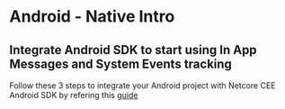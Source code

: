 # Android - Native Intro

## Integrate Android SDK to start using In App Messages and System Events tracking

Follow these 3 steps to integrate your Android project with Netcore CEE Android SDK by refering this [guide](https://cedocs.netcorecloud.com/)
